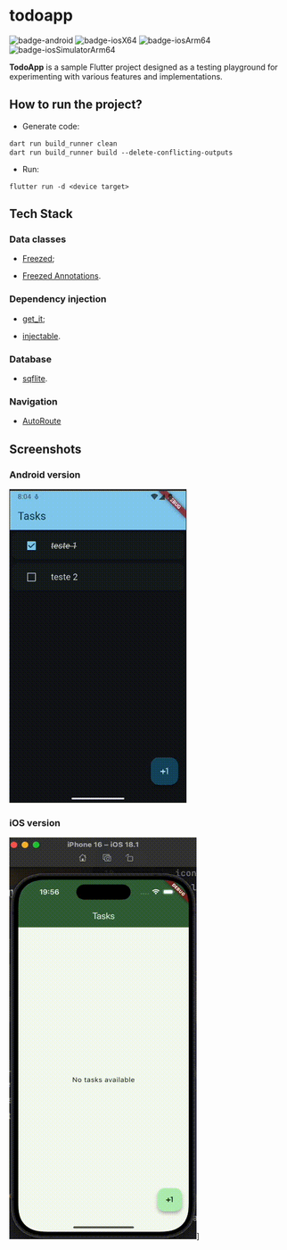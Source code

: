 # todoapp

![badge-android](http://img.shields.io/badge/platform-android-6EDB8D.svg?style=flat)
![badge-iosX64](https://img.shields.io/badge/platform-iosX64-CDCDCD?style=flat)
![badge-iosArm64](https://img.shields.io/badge/platform-iosArm64-CDCDCD?style=flat)
![badge-iosSimulatorArm64](https://img.shields.io/badge/platform-iosSimulatorArm64-CDCDCD?style=flat)

**TodoApp** is a sample Flutter project designed as a testing playground for experimenting with various features and implementations.

## How to run the project?

- Generate code:

```shell
dart run build_runner clean
dart run build_runner build --delete-conflicting-outputs
```

- Run:

```shell
flutter run -d <device target>
```

## Tech Stack

### Data classes

- [Freezed](https://pub.dev/packages/freezed);

- [Freezed Annotations](https://pub.dev/packages/freezed_annotation).

### Dependency injection

- [get_it](https://pub.dev/packages/get_it);

- [injectable](https://pub.dev/packages/injectable).

### Database

- [sqflite](https://pub.dev/packages/sqflite).

### Navigation

- [AutoRoute](https://pub.dev/packages/auto_route)

## Screenshots

### Android version

![Android teaser](/img/android-teaser2.gif)

### iOS version

![iOS teaser](/img/ios-teaser.gif)]
